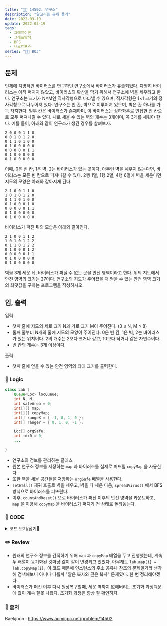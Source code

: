 ```yaml
---
title: "👩‍💻 14502. 연구소"
description: "알고리즘 문제 풀기"
date: 2022-03-19
update: 2022-03-19
tags:
  - 그래프이론
  - 그래프탐색
  - BFS
  - 브루트포스
series: "👩‍💻 BOJ"
---
```


## 문제
인체에 치명적인 바이러스를 연구하던 연구소에서 바이러스가 유출되었다. 다행히 바이러스는 아직 퍼지지 않았고, 바이러스의 확산을 막기 위해서 연구소에 벽을 세우려고 한다.
연구소는 크기가 N×M인 직사각형으로 나타낼 수 있으며, 직사각형은 1×1 크기의 정사각형으로 나누어져 있다. 연구소는 빈 칸, 벽으로 이루어져 있으며, 벽은 칸 하나를 가득 차지한다. 
일부 칸은 바이러스가 존재하며, 이 바이러스는 상하좌우로 인접한 빈 칸으로 모두 퍼져나갈 수 있다. 새로 세울 수 있는 벽의 개수는 3개이며, 꼭 3개를 세워야 한다.
예를 들어, 아래와 같이 연구소가 생긴 경우를 살펴보자.

```
2 0 0 0 1 1 0
0 0 1 0 1 2 0
0 1 1 0 1 0 0
0 1 0 0 0 0 0
0 0 0 0 0 1 1
0 1 0 0 0 0 0
0 1 0 0 0 0 0
```

이때, 0은 빈 칸, 1은 벽, 2는 바이러스가 있는 곳이다. 아무런 벽을 세우지 않는다면, 바이러스는 모든 빈 칸으로 퍼져나갈 수 있다. 2행 1열, 1행 2열, 4행 6열에 벽을 세운다면 지도의 모양은 아래와 같아지게 된다.

```
2 1 0 0 1 1 0
1 0 1 0 1 2 0
0 1 1 0 1 0 0
0 1 0 0 0 1 0
0 0 0 0 0 1 1
0 1 0 0 0 0 0
0 1 0 0 0 0 0
```

바이러스가 퍼진 뒤의 모습은 아래와 같아진다.

```
2 1 0 0 1 1 2
1 0 1 0 1 2 2
0 1 1 0 1 2 2
0 1 0 0 0 1 2
0 0 0 0 0 1 1
0 1 0 0 0 0 0
0 1 0 0 0 0 0
```

벽을 3개 세운 뒤, 바이러스가 퍼질 수 없는 곳을 안전 영역이라고 한다. 위의 지도에서 안전 영역의 크기는 27이다. 연구소의 지도가 주어졌을 때 얻을 수 있는 안전 영역 크기의 최댓값을 구하는 프로그램을 작성하시오.

## 입, 출력

입력
- 첫째 줄에 지도의 세로 크기 N과 가로 크기 M이 주어진다. (3 ≤ N, M ≤ 8)
- 둘째 줄부터 N개의 줄에 지도의 모양이 주어진다. 0은 빈 칸, 1은 벽, 2는 바이러스가 있는 위치이다. 2의 개수는 2보다 크거나 같고, 10보다 작거나 같은 자연수이다.
- 빈 칸의 개수는 3개 이상이다.

출력
- 첫째 줄에 얻을 수 있는 안전 영역의 최대 크기를 출력한다.

### 📍 **Logic**

```java
class Lab {
    Queue<Loc> locQueue;
    int N, M;
    int safeArea = 0;
    int[][] map;
    int[][] copyMap;
    int[] rangeX = { -1, 0, 1, 0 };
    int[] rangeY = { 0, 1, 0, -1 };

    Loc[] orgSafe;
    int idx0 = 0;
    ...
        
}
```

- 연구소의 정보를 관리하는 클래스
- 원본 연구소 정보를 저장하는 `map` 과 바이러스를 실제로 퍼뜨릴 `copyMap` 을 사용한다.
- 또한 벽을 세울 공간들을 저장하는 `orgSafe` 배열을 사용한다.
- `setWall()` 재귀 호출로 벽을 세우고, 벽을 다 세운 다음, `spreadVirus()` 에서 BFS 방식으로 바이러스를 퍼뜨린다.
- 이후, `countAndReset()` 으로 바이러스가 퍼진 이후의 안전 영역을 카운트하고, `map` 을 이용해 `copyMap` 을 바이러스가 퍼지기 전 상태로 돌려놓는다.

### 📄 **CODE**

<details>
  <summary>코드 보기/접기💫</summary>
    <div markdown="1">

	import java.io.BufferedReader;
    import java.io.IOException;
    import java.io.InputStreamReader;
    import java.util.Arrays;
    import java.util.LinkedList;
    import java.util.Queue;

    class Loc {
        int x, y;

        public Loc(int x, int y) {
            this.x = x;
            this.y = y;
        }
    }

    class Lab {
        Queue<Loc> locQueue;
        int N, M;
        int safeArea = 0;
        int[][] map;
        int[][] copyMap;
        int[] rangeX = { -1, 0, 1, 0 };
        int[] rangeY = { 0, 1, 0, -1 };

        Loc[] orgSafe;
        int idx0 = 0;

        public Lab (int N, int M) {
            this.N = N;
            this.M = M;
            map = new int[N][M];
            copyMap = new int[N][M];
            orgSafe = new Loc[N*M];
            locQueue = new LinkedList<>();
        }

        public int findMaxSafeArea() {
            setWall(0,3);
            return safeArea;
        }

        private void setWall(int idx, int count) {
            if (count == 0) {
                spreadVirus();
                int result = countAndReset();
                if (safeArea < result) safeArea = result;
            } else {
                count--;
                for (int i = idx; i < idx0; i++) {
                    copyMap[orgSafe[i].x][orgSafe[i].y] = 1;
                    setWall(i + 1, count);
                    copyMap[orgSafe[i].x][orgSafe[i].y] = 0;
                }
            }
        }

        private void spreadVirus() {
            for (int i = 0; i < locQueue.size(); i++) {
                Loc tmpLoc = locQueue.poll();
                bfs(tmpLoc.x, tmpLoc.y);
                locQueue.add(tmpLoc);
            }
        }

        private void bfs(int x, int y) {
            Queue<Loc> queue = new LinkedList<>();
            queue.add(new Loc(x, y));

            while (!queue.isEmpty()){
                Loc tmp = queue.poll();
                for (int i = 0; i < 4; i++) {
                    int nx = tmp.x + rangeX[i], ny = tmp.y + rangeY[i];
                    if (nx < 0 || nx >= N || ny < 0 || ny >= M) continue;
                    if (copyMap[nx][ny] == 0) {
                        queue.add(new Loc(nx, ny));
                        copyMap[nx][ny] = 2;
                    }
                }
            }
        }

        private int countAndReset() {
            int count = 0;
            for (int i = 0; i < N; i++) {
                for (int j = 0; j < M; j++) {
                    if (copyMap[i][j] == 0) count++;
                    if (copyMap[i][j] == 2) {
                        if (locQueue.contains(new Loc(i, j))) continue;
                        copyMap[i][j] = map[i][j];
                    }
                }
            }
            return count;
        }
    }

    public class Main {
        public static void main(String[] args) throws IOException {
            BufferedReader br = new BufferedReader(new InputStreamReader(System.in));

            String[] line = br.readLine().split(" ");
            int N = Integer.parseInt(line[0]);
            int M = Integer.parseInt(line[1]);

            Lab lab = new Lab(N, M);

            for (int i = 0; i < N; i++) {
                lab.map[i] = Arrays.stream(br.readLine().split(" ")).mapToInt(Integer::parseInt).toArray();
                for (int j = 0; j < M; j++) {
                    if (lab.map[i][j] == 2)
                        lab.locQueue.add(new Loc(i, j));
                    else if (lab.map[i][j] == 0)
                        lab.orgSafe[lab.idx0++] = new Loc(i, j);
                    lab.copyMap[i][j] = lab.map[i][j];
                }
            }

            br.close();

            System.out.println(lab.findMaxSafeArea());
        }
    }
  	</div>
</details>

### ✏️ **Review**
- 원래의 연구소 정보를 간직하기 위해 `map` 과 `copyMap` 배열을 두고 진행했는데, 계속 두 배열이 동기화된 것마냥 값이 같이 변경되고 있었다. 아무래도 `lab.map[i] = lab.copyMap[i];` 이 코드 때문에 인스턴스의 주소 공유나 참조의 문제일거라 생각해 검색해보니 아니나 다를까 "얕은 복사와 깊은 복사" 문제였다. 한 번 정리해야겠다.
- 바이러스가 퍼진 이후 다시 원상복구할때, 세운 벽까지 없애버리는 초기화 과정떄문에 값이 계속 잘못 나왔다. 초기화 과정은 항상 잘 확인하자.

### 📕 출처
Baekjoon : https://www.acmicpc.net/problem/14502